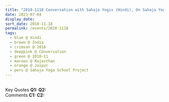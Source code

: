 ```yaml
---
title: "2010-1118 Conversation with Sahaja Yogis (Hindi), On Sahaja Yoga School Project, after Musical Performance, Jaipur, Rajasthan, India (other date 1129)"
date: 2023-07-04
display_date: 
sort_date: 2010-11-18
permalink: /events/2010-1118
tags:
  - blue @ Hindi
  - brown @ India
  - crimson @ 2010
  - deeppink @ Conversation
  - green @ 2010-11
  - maroon @ Rajasthan
  - orange @ Jaipur
  - peru @ Sahaja Yoga School Project
---
```


<br>

<wave-list>
  <list-title color="DarkSeaGreen" width="55">Key Quotes</list-title>
  <list-item color="BlanchedAlmond" width="280"><b>Q1:</b> <i></i></list-item>
  <list-item color="Lavender" width="280"><b>Q2:</b> <i></i></list-item>
</wave-list>

<br>

<wave-list>
  <list-title color="DarkSeaGreen" width="55">Comments</list-title>
  <list-item color="BlanchedAlmond" width="280"><b>C1:</b> <i></i></list-item>
  <list-item color="Lavender" width="280"><b>C2:</b> <i></i></list-item>
</wave-list>